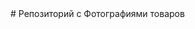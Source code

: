 <meta http-equiv="refresh" content="1;URL=https://cruma.ru/#repo_bot">
<title>Репозиторий с Фотографиями товаров</title>
# Репозиторий с Фотографиями товаров
